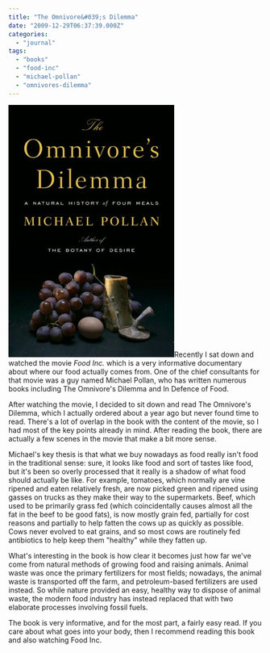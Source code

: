 ```yaml
---
title: "The Omnivore&#039;s Dilemma"
date: "2009-12-29T06:37:39.000Z"
categories: 
  - "journal"
tags: 
  - "books"
  - "food-inc"
  - "michael-pollan"
  - "omnivores-dilemma"
---
```


![The Omnivore's Dilemma](images/omnivore.jpg)Recently I sat down and watched the movie _Food Inc._ which is a very informative documentary about where our food actually comes from. One of the chief consultants for that movie was a guy named Michael Pollan, who has written numerous books including The Omnivore's Dilemma and In Defence of Food.

After watching the movie, I decided to sit down and read The Omnivore's Dilemma, which I actually ordered about a year ago but never found time to read. There's a lot of overlap in the book with the content of the movie, so I had most of the key points already in mind. After reading the book, there are actually a few scenes in the movie that make a bit more sense.

Michael's key thesis is that what we buy nowadays as food really isn't food in the traditional sense: sure, it looks like food and sort of tastes like food, but it's been so overly processed that it really is a shadow of what food should actually be like. For example, tomatoes, which normally are vine ripened and eaten relatively fresh, are now picked green and ripened using gasses on trucks as they make their way to the supermarkets. Beef, which used to be primarily grass fed (which coincidentally causes almost all the fat in the beef to be good fats), is now mostly grain fed, partially for cost reasons and partially to help fatten the cows up as quickly as possible. Cows never evolved to eat grains, and so most cows are routinely fed antibiotics to help keep them "healthy" while they fatten up.

What's interesting in the book is how clear it becomes just how far we've come from natural methods of growing food and raising animals. Animal waste was once the primary fertilizers for most fields; nowadays, the animal waste is transported off the farm, and petroleum-based fertilizers are used instead. So while nature provided an easy, healthy way to dispose of animal waste, the modern food industry has instead replaced that with two elaborate processes involving fossil fuels.

The book is very informative, and for the most part, a fairly easy read. If you care about what goes into your body, then I recommend reading this book and also watching Food Inc.
